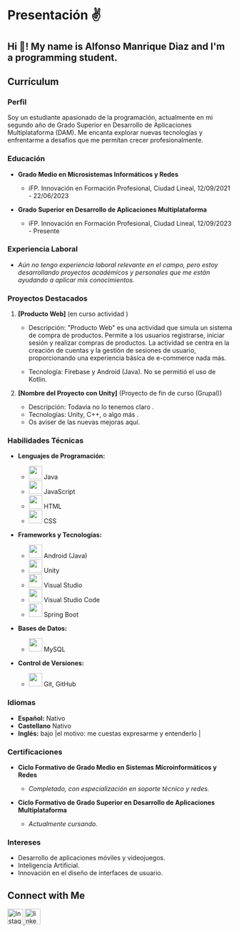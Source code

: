 # Presentación ✌️

## Hi 👋! My name is Alfonso Manrique Diaz and I'm a programming student.

## Currículum

### Perfil
Soy un estudiante apasionado de la programación, actualmente en mi segundo año de Grado Superior en Desarrollo de Aplicaciones Multiplataforma (DAM). Me encanta explorar nuevas tecnologías y enfrentarme a desafíos que me permitan crecer profesionalmente.

### Educación
- **Grado Medio en Microsistemas Informáticos y Redes**
  - iFP. Innovación en Formación Profesional, Ciudad Lineal, 12/09/2021 - 22/06/2023
  
- **Grado Superior en Desarrollo de Aplicaciones Multiplataforma**
  - iFP. Innovación en Formación Profesional, Ciudad Lineal, 12/09/2023 - Presente

### Experiencia Laboral
- *Aún no tengo experiencia laboral relevante en el campo, pero estoy desarrollando proyectos académicos y personales que me están ayudando a aplicar mis conocimientos.*

### Proyectos Destacados
1. **[Producto Web]** (en curso actividad )
   - Descripción: "Producto Web" es una actividad que simula un sistema de compra de productos. Permite a los usuarios registrarse,
     iniciar sesión y realizar compras de productos.
     La actividad se centra en la creación de cuentas y la gestión de sesiones de usuario, proporcionando una experiencia básica de e-commerce nada más.

   - Tecnología: Firebase y Android (Java). No se permitió el uso de Kotlin.

   
3. **[Nombre del Proyecto con Unity]** (Proyecto de fin de curso (Grupal))
   - Descripción: Todavia no lo tenemos claro .
   - Tecnologías: Unity, C++, o algo más .
   - Os aviser de las nuevas mejoras aquí.

### Habilidades Técnicas
- **Lenguajes de Programación:**
  - <img src="https://img.icons8.com/color/48/000000/java-coffee-cup-logo.png" height="30"/> Java
  - <img src="https://img.icons8.com/color/48/000000/javascript.png" height="30"/> JavaScript
  - <img src="https://img.icons8.com/color/48/000000/html-5.png" height="30"/> HTML
  - <img src="https://img.icons8.com/color/48/000000/css3.png" height="30"/> CSS

- **Frameworks y Tecnologías:**
  - <img src="https://img.icons8.com/color/48/000000/android-os.png" height="30"/> Android (Java)
  - <img src="https://img.icons8.com/color/48/000000/unity.png" height="30"/> Unity
  - <img src="https://img.icons8.com/color/48/000000/visual-studio.png" height="30"/> Visual Studio
  - <img src="https://img.icons8.com/color/48/000000/visual-studio-code-2019.png" height="30"/> Visual Studio Code
  - <img src="https://img.icons8.com/color/48/000000/spring-logo.png" height="30"/> Spring Boot


- **Bases de Datos:**
  - <img src="https://img.icons8.com/color/48/000000/mysql-logo.png" height="30"/> MySQL

- **Control de Versiones:**
  - <img src="https://img.icons8.com/ios-glyphs/48/000000/github.png" height="30"/> Git, GitHub

### Idiomas
- **Español:** Nativo
- **Castellano** Nativo
- **Inglés:** bajo |el motivo: me cuestas expresarme y entenderlo |

### Certificaciones
- **Ciclo Formativo de Grado Medio en Sistemas Microinformáticos y Redes**
  - *Completado, con especialización en soporte técnico y redes.*
  
- **Ciclo Formativo de Grado Superior en Desarrollo de Aplicaciones Multiplataforma**
  - *Actualmente cursando.*

### Intereses
- Desarrollo de aplicaciones móviles y videojuegos.
- Inteligencia Artificial.
- Innovación en el diseño de interfaces de usuario.

## Connect with Me
<div align="left">

  <a href="https://www.instagram.com/">
    <img src="https://img.shields.io/static/v1?message=Instagram&logo=instagram&label=&color=E4405F&logoColor=white&labelColor=&style=for-the-badge" height="35" alt="instagram logo"  />
  </a>
  <a href="https://www.linkedin.com/in/alfonso-manrique-diaz-desarrollador-it/">
    <img src="https://img.shields.io/static/v1?message=LinkedIn&logo=linkedin&label=&color=0077B5&logoColor=white&labelColor=&style=for-the-badge"  height="35" alt="linkedin logo"  />
  </a>
</div>

<br clear="both">
